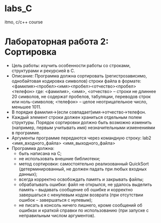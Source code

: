 # labs_C
itmo, c/c++ course

# Лабораторная работа 2: Сортировка
* Цель работы: изучить особенности работы со строками, структурами и рекурсией в C.
* Описание:
Программа должна сортировать (регистрозависимо, однобайтовая кодировка символов) строки файла в формате:
<фамилия><пробел><имя><пробел><отчество><пробел><телефон>
где:
<фамилия>, <имя>, <отчество> – строки не длиннее 20 символов, не содержат пробелов, табуляции, переводов строк или ноль-символов;
<телефон> – целое неотрицательное число, меньшее 1011.
* В порядке фамилия->(если совпадает)имя->отчество->телефон.
* Каждый элемент строки должен храниться отдельным полем структуры. Порядок сортировки должно быть возможно изменить (например, первым учитывать имя) незначительными изменениями в программе.
* Аргументы программе передаются через командную строку:
lab2 <имя_входного_файла> <имя_выходного_файла>
* Программа должна:
  * быть написана на C;
  * не использовать внешние библиотеки;
  * метод сортировки: самостоятельно реализованный QuickSort (детерминированный, не должен падать при любых входных данных);
  * всегда корректно освобождать память и закрывать файлы;
  * обрабатывать ошибки: файл не открылся, не удалось выделить память – выдавать сообщение об ошибке и корректно завершаться с ненулевым кодом возврата (при отсутствии ошибок – завершаться с нулевым);
  * не писать в консоль ничего лишнего, кроме сообщений об ошибках и краткой справки по использованию (при запуске с неправильным числом аргументов).

